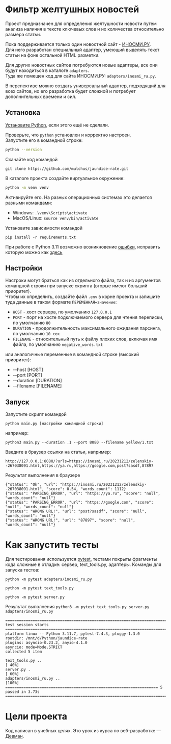 # Фильтр желтушных новостей

Проект предназначен для определения желтушности новости путем анализа наличия в тексте ключевых слов и их количества относительно размера статьи.  

Пока поддерживается только один новостной сайт - [ИНОСМИ.РУ](https://inosmi.ru/).  
Для него разработан специальный адаптер, умеющий выделять текст статьи на фоне остальной HTML разметки.  

Для других новостных сайтов потребуются новые адаптеры, все они будут находиться в каталоге `adapters`.  
Туда же помещен код для сайта ИНОСМИ.РУ: `adapters/inosmi_ru.py`.  

В перспективе можно создать универсальный адаптер, подходящий для всех сайтов, но его разработка будет сложной и потребует дополнительных времени и сил.  


## Установка

[Установите Python](https://www.python.org/), если этого ещё не сделали.

Проверьте, что `python` установлен и корректно настроен.  
Запустите его в командной строке:
```sh
python --version
```

Скачайте код командой  
```shell
git clone https://github.com/mulchus/jaundice-rate.git
```

В каталоге проекта создайте виртуальное окружение:  
```sh
python -m venv venv
```

Активируйте его. На разных операционных системах это делается разными командами:  
- Windows: `.\venv\Scripts\activate`
- MacOS/Linux: `source venv/bin/activate`

Установите зависимости командой   
```shell
pip install -r requirements.txt
```

При работе с Python 3.11 возможно возникновение [ошибки](https://ru.stackoverflow.com/questions/1479188/Почему-не-работает-пакет-pymorphy2-на-python-3-11), исправить которую можно как [здесь](https://github.com/pymorphy2/pymorphy2/pull/161/commits/66c4649e00419ad71b8af441ed56edd1a9ad8e1a)    


## Настройки

Настроки могут браться как из отдельного файла, так и из аргументов командной строки при запуске скрипта (вторые имеют больший приоритет).    
Чтобы их определить, создайте файл `.env` в корне проекта и запишите туда данные в таком формате `ПЕРЕМЕННАЯ=значение`:  

- `HOST` - хост сервера, по умолчанию `127.0.0.1`  
- `PORT` - порт на хосте подключаемого сервера для чтения переписки, по умолчанию `80`  
- `DURATION` - продолжительность максимального ожидания парсинга, по умолчанию `10 сек`  
- `FILENAME` - относительный путь к файлу плохих слов, включая имя файла, по умолчанию `negative_words.txt`

или аналогичные переменные в командной строке (высокий приоритет):  
- --host [HOST]
- --port [PORT]
- --duration [DURATION]
- --filename [FILENAME]


## Запуск

Запустите скрипт командой  
```shell
python main.py [настройки командной строки]
```
например:
```shell
python3 main.py --duration .1 --port 8080 --filename yellow/1.txt
```

Введите в браузер ссылки на статьи, например:
```shell
http://127.0.0.1:8080/?urls=https://inosmi.ru/20231212/zelenskiy--267038091.html,https://ya.ru,https://google.com,post?sasdf,87897
```
Результат выполнения в браузере  
```shell
{"status": "Ok", "url": "https://inosmi.ru/20231212/zelenskiy--267038091.html", "score": 0.54, "words_count": 1112}
{"status": "PARSING_ERROR", "url": "https://ya.ru", "score": "null", "words_count": "null"}
{"status": "PARSING_ERROR", "url": "https://google.com", "score": "null", "words_count": "null"}
{"status": "WRONG URL!", "url": "post?sasdf", "score": "null", "words_count": "null"}
{"status": "WRONG URL!", "url": "87897", "score": "null", "words_count": "null"}
```


# Как запустить тесты

Для тестирования используется [pytest](https://docs.pytest.org/en/latest/), тестами покрыты фрагменты кода сложные в отладке: сервер, text_tools.py, адаптеры. Команды для запуска тестов:
```
python -m pytest adapters/inosmi_ru.py
```
```
python -m pytest text_tools.py
```
```
python -m pytest server.py
```
Результат выполнения  `python3 -m pytest text_tools.py server.py adapters/inosmi_ru.py`
```
======================================================================== test session starts ========================================================================
platform linux -- Python 3.11.7, pytest-7.4.3, pluggy-1.3.0
rootdir: /mnt/d/Python/jaundice-rate
plugins: asyncio-0.23.2, anyio-4.1.0
asyncio: mode=Mode.STRICT
collected 5 item

text_tools.py ..                                                                                                                                              [ 40%]
server.py .                                                                                                                                                   [ 60%]
adapters/inosmi_ru.py ..                                                                                                                                      [100%]
=================================================================== 5 passed in 3.73s ===============================================================================
```


# Цели проекта

Код написан в учебных целях. Это урок из курса по веб-разработке — [Девман](https://dvmn.org).
